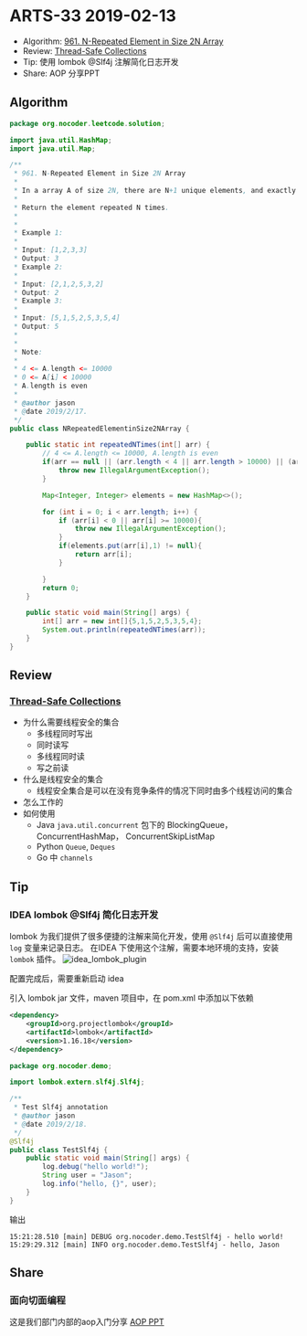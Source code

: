 # ARTS-33 2019-02-13


> 
- Algorithm: [961. N-Repeated Element in Size 2N Array](https://leetcode.com/problems/n-repeated-element-in-size-2n-array/)
- Review: [Thread-Safe Collections](https://medium.com/elp-2018/thread-safe-collections-8f1f17c283e7)
- Tip: 使用 lombok @Slf4j 注解简化日志开发
- Share: AOP 分享PPT



## Algorithm
```java
package org.nocoder.leetcode.solution;

import java.util.HashMap;
import java.util.Map;

/**
 * 961. N-Repeated Element in Size 2N Array
 *
 * In a array A of size 2N, there are N+1 unique elements, and exactly one of these elements is repeated N times.
 *
 * Return the element repeated N times.
 *
 *
 * Example 1:
 *
 * Input: [1,2,3,3]
 * Output: 3
 * Example 2:
 *
 * Input: [2,1,2,5,3,2]
 * Output: 2
 * Example 3:
 *
 * Input: [5,1,5,2,5,3,5,4]
 * Output: 5
 *
 *
 * Note:
 *
 * 4 <= A.length <= 10000
 * 0 <= A[i] < 10000
 * A.length is even
 *
 * @author jason
 * @date 2019/2/17.
 */
public class NRepeatedElementinSize2NArray {

    public static int repeatedNTimes(int[] arr) {
        // 4 <= A.length <= 10000, A.length is even
        if(arr == null || (arr.length < 4 || arr.length > 10000) || (arr.length % 2 != 0)){
            throw new IllegalArgumentException();
        }

        Map<Integer, Integer> elements = new HashMap<>();

        for (int i = 0; i < arr.length; i++) {
            if (arr[i] < 0 || arr[i] >= 10000){
                throw new IllegalArgumentException();
            }
            if(elements.put(arr[i],1) != null){
                return arr[i];
            }

        }
        return 0;
    }

    public static void main(String[] args) {
        int[] arr = new int[]{5,1,5,2,5,3,5,4};
        System.out.println(repeatedNTimes(arr));
    }
}

```

## Review

### [Thread-Safe Collections](https://medium.com/elp-2018/thread-safe-collections-8f1f17c283e7)

- 为什么需要线程安全的集合
	- 多线程同时写出
	- 同时读写
	- 多线程同时读
	- 写之前读
- 什么是线程安全的集合
	- 线程安全集合是可以在没有竞争条件的情况下同时由多个线程访问的集合
- 怎么工作的
- 如何使用
	- Java `java.util.concurrent` 包下的 BlockingQueue， ConcurrentHashMap， ConcurrentSkipListMap 
	- Python `Queue`, `Deques`
	- Go 中 `channels ` 

## Tip

### IDEA lombok @Slf4j 简化日志开发

lombok 为我们提供了很多便捷的注解来简化开发，使用 `@Slf4j` 后可以直接使用 `log` 变量来记录日志。 在IDEA 下使用这个注解，需要本地环境的支持，安装 `lombok` 插件。
![idea_lombok_plugin](https://raw.githubusercontent.com/yangjinlong86/arts/master/2019/images/idea_lombok_plugin.png)

配置完成后，需要重新启动 idea

引入 lombok jar 文件，maven 项目中，在 pom.xml 中添加以下依赖

```xml
<dependency>
    <groupId>org.projectlombok</groupId>
    <artifactId>lombok</artifactId>
    <version>1.16.18</version>
</dependency>
```

```java
package org.nocoder.demo;

import lombok.extern.slf4j.Slf4j;

/**
 * Test Slf4j annotation
 * @author jason
 * @date 2019/2/18.
 */
@Slf4j
public class TestSlf4j {
    public static void main(String[] args) {
        log.debug("hello world!");
        String user = "Jason";
        log.info("hello, {}", user);
    }
}
```

输出

```
15:21:28.510 [main] DEBUG org.nocoder.demo.TestSlf4j - hello world!
15:29:29.312 [main] INFO org.nocoder.demo.TestSlf4j - hello, Jason
```
## Share

### 面向切面编程

这是我们部门内部的aop入门分享 [AOP PPT](https://github.com/yangjinlong86/arts/blob/master/2019/aop-arts33.pptx)


